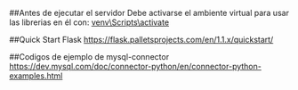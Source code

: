 ##Antes de ejecutar el servidor
Debe activarse el ambiente virtual para usar las librerias en él con: <a href="https://flask.palletsprojects.com/en/1.1.x/installation/#activate-the-environment">venv\Scripts\activate</a>

##Quick Start Flask
https://flask.palletsprojects.com/en/1.1.x/quickstart/

##Codigos de ejemplo de mysql-connector
https://dev.mysql.com/doc/connector-python/en/connector-python-examples.html
